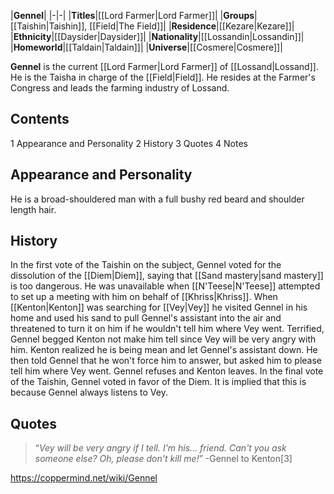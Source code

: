 |**Gennel**|
|-|-|
|**Titles**|[[Lord Farmer\|Lord Farmer]]|
|**Groups**|[[Taishin\|Taishin]], [[Field\|The Field]]|
|**Residence**|[[Kezare\|Kezare]]|
|**Ethnicity**|[[Daysider\|Daysider]]|
|**Nationality**|[[Lossandin\|Lossandin]]|
|**Homeworld**|[[Taldain\|Taldain]]|
|**Universe**|[[Cosmere\|Cosmere]]|

**Gennel** is the current [[Lord Farmer\|Lord Farmer]] of [[Lossand\|Lossand]]. He is the Taisha in charge of the [[Field\|Field]]. He resides at the Farmer's Congress and leads the farming industry of Lossand.

## Contents

1 Appearance and Personality
2 History
3 Quotes
4 Notes


## Appearance and Personality
He is a broad-shouldered man with a full bushy red beard and shoulder length hair.

## History
In the first vote of the Taishin on the subject, Gennel voted for the dissolution of the [[Diem\|Diem]], saying that [[Sand mastery\|sand mastery]] is too dangerous. He was unavailable when [[N'Teese\|N'Teese]] attempted to set up a meeting with him on behalf of [[Khriss\|Khriss]].
When [[Kenton\|Kenton]] was searching for [[Vey\|Vey]] he visited Gennel in his home and used his sand to pull Gennel's assistant into the air and threatened to turn it on him if he wouldn't tell him where Vey went. Terrified, Gennel begged Kenton not make him tell since Vey will be very angry with him. Kenton realized he is being mean and let Gennel's assistant down. He then told Gennel that he won't force him to answer, but asked him to please tell him where Vey went. Gennel refuses and Kenton leaves.
In the final vote of the Taishin, Gennel voted in favor of the Diem. It is implied that this is because Gennel always listens to Vey.

## Quotes
>“*Vey will be very angry if I tell. I'm his... friend. Can't you ask someone else? Oh, please don't kill me!*”
\-Gennel to Kenton[3]




https://coppermind.net/wiki/Gennel